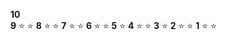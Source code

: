 **10**  
**9**  :star: :star:
**8**  :star: :star:
**7**  :star: :star:
**6**  :star: :star:
**5**  :star: 
**4**  :star: :star: 
**3**  :star: 
**2**  :star: :star:
**1**  :star: :star:
